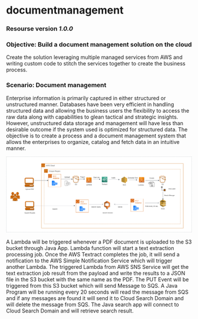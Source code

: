 # documentmanagement
### Resourse version *1.0.0*

### Objective: Build a document management solution on the cloud

Create the solution leveraging multiple managed services from AWS and writing custom code to stitch the services together to create the business process.

### Scenario: Document management

Enterprise information is primarily captured in either structured or unstructured manner. Databases have been very efficient in handling structured data and allowing the business users the flexibility to access the raw data along with capabilities to glean tactical and strategic insights. However, unstructured data storage and management will have less than desirable
outcome if the system used is optimized for structured data. The objective is to create a process and a document management system that allows the enterprises to organize, catalog and fetch data in an intuitive manner.

![Architecture Diagram](https://github.com/deepak-aws/documentmanagement/blob/master/documents/images/arch.png)

A Lambda will be triggered whenever a PDF document is uploaded to the S3 bucket through Java App. Lambda function will start a text extraction processing job. Once the AWS Textract completes the job, it will send a notification to the AWS Simple Notification Service which will trigger another Lambda. The triggered Lambda from AWS SNS Service will get the text extraction job result from the payload and write the results to a JSON file in the S3 bucket with the same name as the PDF. The PUT Event will be triggered from this S3 bucket which will send Message to SQS. A Java Program will be running every 20 seconds will read the message from SQS and if any messages are found it will send it to Cloud Search Domain and will delete the message from SQS. The Java search app will connect to Cloud Search Domain and will retrieve search result.